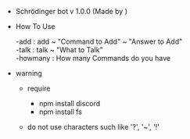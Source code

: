  * Schrödinger bot v 1.0.0 (Made by )
 * How To Use
     
   -add : add ~ "Command to Add" ~ "Answer to Add"   
   -talk : talk ~ "What to Talk"   
   -howmany : How many Commands do you have   

 * warning
    
    - require

        + npm install discord   
        + npm install fs   
    
    - do not use characters such like '?', '~', '!'
